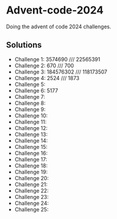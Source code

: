 # Advent-code-2024
 Doing the advent of code 2024 challenges.

## Solutions
- Challenge 1: 3574690 /// 22565391
- Challenge 2: 670 /// 700
- Challenge 3: 184576302 /// 118173507
- Challenge 4: 2524 /// 1873
- Challenge 5: 
- Challenge 6: 5177
- Challenge 7: 
- Challenge 8: 
- Challenge 9: 
- Challenge 10: 
- Challenge 11: 
- Challenge 12: 
- Challenge 13: 
- Challenge 14: 
- Challenge 15: 
- Challenge 16: 
- Challenge 17: 
- Challenge 18: 
- Challenge 19: 
- Challenge 20: 
- Challenge 21: 
- Challenge 22: 
- Challenge 23: 
- Challenge 24: 
- Challenge 25: 